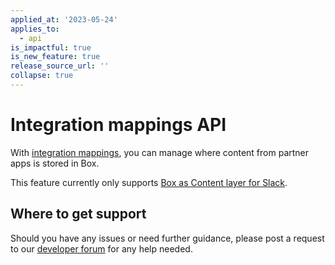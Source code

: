 ```yaml
---
applied_at: '2023-05-24'
applies_to:
  - api
is_impactful: true
is_new_feature: true
release_source_url: ''
collapse: true
---
```


# Integration mappings API 

With [integration mappings][1], you can manage where content from partner apps is stored in Box. 

This feature currently only supports [Box as Content layer for Slack][2].

## Where to get support

Should you have any issues or need further guidance, please post a request to
our [developer forum][3] for any help needed.

[1]: r://integration-mappings
[2]: https://support.box.com/hc/en-us/articles/4415585987859-Box-as-the-Content-Layer-for-Slack
[3]: https://support.box.com/hc/en-us/community/topics/360001932973-Platform-and-Developer-Forum
